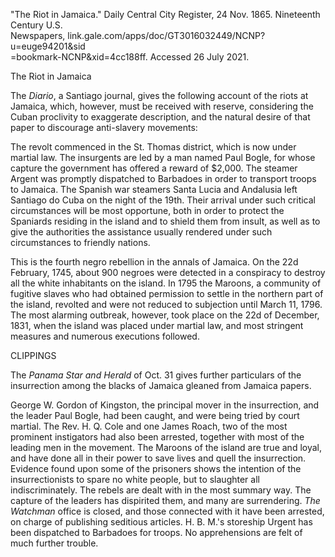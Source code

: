 ---
---

\"The Riot in Jamaica.\" Daily Central City Register, 24 Nov. 1865.
Nineteenth Century U.S.\
Newspapers, link.gale.com/apps/doc/GT3016032449/NCNP?u=euge94201&sid\
=bookmark-NCNP&xid=4cc188ff. Accessed 26 July 2021.

The Riot in Jamaica

The *Diario*, a Santiago journal, gives the following account of the
riots at Jamaica, which, however, must be received with reserve,
considering the Cuban proclivity to exaggerate description, and the
natural desire of that paper to discourage anti-slavery movements:

The revolt commenced in the St. Thomas district, which is now under
martial law. The insurgents are led by a man named Paul Bogle, for whose
capture the government has offered a reward of \$2,000. The steamer
Argent was promptly dispatched to Barbadoes in order to transport troops
to Jamaica. The Spanish war steamers Santa Lucia and Andalusia left
Santiago do Cuba on the night of the 19th. Their arrival under such
critical circumstances will be most opportune, both in order to protect
the Spaniards residing in the island and to shield them from insult, as
well as to give the authorities the assistance usually rendered under
such circumstances to friendly nations.

This is the fourth negro rebellion in the annals of Jamaica. On the 22d
February, 1745, about 900 negroes were detected in a conspiracy to
destroy all the white inhabitants on the island. In 1795 the Maroons, a
community of fugitive slaves who had obtained permission to settle in
the northern part of the island, revolted and were not reduced to
subjection until March 11, 1796. The most alarming outbreak, however,
took place on the 22d of December, 1831, when the island was placed
under martial law, and most stringent measures and numerous executions
followed.

CLIPPINGS

The *Panama Star and Herald* of Oct. 31 gives further particulars of the
insurrection among the blacks of Jamaica gleaned from Jamaica papers.

George W. Gordon of Kingston, the principal mover in the insurrection,
and the leader Paul Bogle, had been caught, and were being tried by
court martial. The Rev. H. Q. Cole and one James Roach, two of the most
prominent instigators had also been arrested, together with most of the
leading men in the movement. The Maroons of the island are true and
loyal, and have done all in their power to save lives and quell the
insurrection. Evidence found upon some of the prisoners shows the
intention of the insurrectionists to spare no white people, but to
slaughter all indiscriminately. The rebels are dealt with in the most
summary way. The capture of the leaders has dispirited them, and many
are surrendering. *The Watchman* office is closed, and those connected
with it have been arrested, on charge of publishing seditious articles.
H. B. M.'s storeship Urgent has been dispatched to Barbadoes for troops.
No apprehensions are felt of much further trouble.
